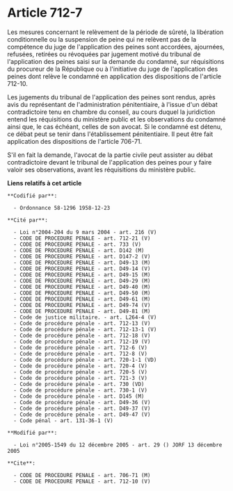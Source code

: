 # Article 712-7

Les mesures concernant le relèvement de la période de sûreté, la libération conditionnelle ou la suspension de peine qui ne
relèvent pas de la compétence du juge de l'application des peines sont accordées, ajournées, refusées, retirées ou révoquées
par jugement motivé du tribunal de l'application des peines saisi sur la demande du condamné, sur réquisitions du procureur
de la République ou à l'initiative du juge de l'application des peines dont relève le condamné en application des
dispositions de l'article 712-10.

Les jugements du tribunal de l'application des peines sont rendus, après avis du représentant de l'administration
pénitentiaire, à l'issue d'un débat contradictoire tenu en chambre du conseil, au cours duquel la juridiction entend les
réquisitions du ministère public et les observations du condamné ainsi que, le cas échéant, celles de son avocat. Si le
condamné est détenu, ce débat peut se tenir dans l'établissement pénitentiaire. Il peut être fait application des
dispositions de l'article 706-71.

S'il en fait la demande, l'avocat de la partie civile peut assister au débat contradictoire devant le tribunal de
l'application des peines pour y faire valoir ses observations, avant les réquisitions du ministère public.

**Liens relatifs à cet article**

	**Codifié par**:

	  - Ordonnance 58-1296 1958-12-23

	**Cité par**:

	  - Loi n°2004-204 du 9 mars 2004 - art. 216 (V)
	  - CODE DE PROCEDURE PENALE - art. 712-21 (V)
	  - CODE DE PROCEDURE PENALE - art. 733 (V)
	  - CODE DE PROCEDURE PENALE - art. D142 (M)
	  - CODE DE PROCEDURE PENALE - art. D147-2 (V)
	  - CODE DE PROCEDURE PENALE - art. D49-13 (M)
	  - CODE DE PROCEDURE PENALE - art. D49-14 (V)
	  - CODE DE PROCEDURE PENALE - art. D49-15 (M)
	  - CODE DE PROCEDURE PENALE - art. D49-29 (M)
	  - CODE DE PROCEDURE PENALE - art. D49-40 (M)
	  - CODE DE PROCEDURE PENALE - art. D49-50 (M)
	  - CODE DE PROCEDURE PENALE - art. D49-61 (M)
	  - CODE DE PROCEDURE PENALE - art. D49-74 (V)
	  - CODE DE PROCEDURE PENALE - art. D49-81 (M)
	  - Code de justice militaire. - art. L264-4 (V)
	  - Code de procédure pénale - art. 712-13 (V)
	  - Code de procédure pénale - art. 712-13-1 (V)
	  - Code de procédure pénale - art. 712-18 (V)
	  - Code de procédure pénale - art. 712-19 (V)
	  - Code de procédure pénale - art. 712-6 (V)
	  - Code de procédure pénale - art. 712-8 (V)
	  - Code de procédure pénale - art. 720-1-1 (VD)
	  - Code de procédure pénale - art. 720-4 (V)
	  - Code de procédure pénale - art. 720-5 (V)
	  - Code de procédure pénale - art. 721-3 (V)
	  - Code de procédure pénale - art. 730 (VD)
	  - Code de procédure pénale - art. 730-1 (V)
	  - Code de procédure pénale - art. D145 (M)
	  - Code de procédure pénale - art. D49-36 (V)
	  - Code de procédure pénale - art. D49-37 (V)
	  - Code de procédure pénale - art. D49-47 (V)
	  - Code pénal - art. 131-36-1 (V)

	**Modifié par**:

	  - Loi n°2005-1549 du 12 décembre 2005 - art. 29 () JORF 13 décembre 2005

	**Cite**:

	  - CODE DE PROCEDURE PENALE - art. 706-71 (M)
	  - CODE DE PROCEDURE PENALE - art. 712-10 (V)
